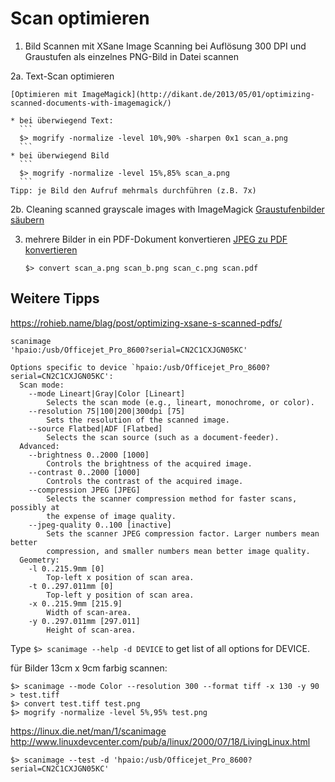 Scan optimieren
===============

1. Bild Scannen
   mit XSane Image Scanning bei Auflösung 300 DPI und Graustufen als einzelnes 
   PNG-Bild in Datei scannen


2a. Text-Scan optimieren

    [Optimieren mit ImageMagick](http://dikant.de/2013/05/01/optimizing-scanned-documents-with-imagemagick/)

    * bei überwiegend Text:
      ```
      $> mogrify -normalize -level 10%,90% -sharpen 0x1 scan_a.png
      ```
    * bei überwiegend Bild
      ```
      $> mogrify -normalize -level 15%,85% scan_a.png
      ```
    Tipp: je Bild den Aufruf mehrmals durchführen (z.B. 7x)

2b. Cleaning scanned grayscale images with ImageMagick
    [Graustufenbilder säubern](https://stackoverflow.com/questions/9608279/cleaning-scanned-grayscale-images-with-imagemagick)

3. mehrere Bilder in ein PDF-Dokument konvertieren
   [JPEG zu PDF konvertieren](https://askubuntu.com/questions/246647/jpeg-files-to-pdf)
   ```
   $> convert scan_a.png scan_b.png scan_c.png scan.pdf
   ```

Weitere Tipps
-------------

https://rohieb.name/blag/post/optimizing-xsane-s-scanned-pdfs/

```
scanimage
'hpaio:/usb/Officejet_Pro_8600?serial=CN2C1CXJGN05KC'

Options specific to device `hpaio:/usb/Officejet_Pro_8600?serial=CN2C1CXJGN05KC':
  Scan mode:
    --mode Lineart|Gray|Color [Lineart]
        Selects the scan mode (e.g., lineart, monochrome, or color).
    --resolution 75|100|200|300dpi [75]
        Sets the resolution of the scanned image.
    --source Flatbed|ADF [Flatbed]
        Selects the scan source (such as a document-feeder).
  Advanced:
    --brightness 0..2000 [1000]
        Controls the brightness of the acquired image.
    --contrast 0..2000 [1000]
        Controls the contrast of the acquired image.
    --compression JPEG [JPEG]
        Selects the scanner compression method for faster scans, possibly at
        the expense of image quality.
    --jpeg-quality 0..100 [inactive]
        Sets the scanner JPEG compression factor. Larger numbers mean better
        compression, and smaller numbers mean better image quality.
  Geometry:
    -l 0..215.9mm [0]
        Top-left x position of scan area.
    -t 0..297.011mm [0]
        Top-left y position of scan area.
    -x 0..215.9mm [215.9]
        Width of scan-area.
    -y 0..297.011mm [297.011]
        Height of scan-area.
```

Type `$> scanimage --help -d DEVICE` to get list of all options for DEVICE.

für Bilder 13cm x 9cm farbig scannen:
```
$> scanimage --mode Color --resolution 300 --format tiff -x 130 -y 90 > test.tiff
$> convert test.tiff test.png
$> mogrify -normalize -level 5%,95% test.png
```

https://linux.die.net/man/1/scanimage
http://www.linuxdevcenter.com/pub/a/linux/2000/07/18/LivingLinux.html

```
$> scanimage --test -d 'hpaio:/usb/Officejet_Pro_8600?serial=CN2C1CXJGN05KC'
```

